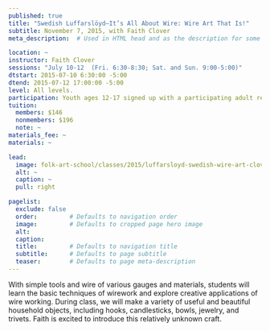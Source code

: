 ```yaml
---
published: true
title: "Swedish Luffarslöyd—It’s All About Wire: Wire Art That Is!"
subtitle: November 7, 2015, with Faith Clover 
meta_description:  # Used in HTML head and as the description for some search engines

location: ~
instructor: Faith Clover 
sessions: "July 10-12  (Fri. 6:30-8:30; Sat. and Sun. 9:00-5:00)"
dtstart: 2015-07-10 6:30:00 -5:00
dtend: 2015-07-12 17:00:00 -5:00
level: All levels.  
participation: Youth ages 12-17 signed up with a participating adult receive a 25% discount. 
tuition:
  members: $146
  nonmembers: $196
  note: ~
materials_fee: ~
materials: ~ 

lead:
  image: folk-art-school/classes/2015/luffarsloyd-swedish-wire-art-clover.jpg
  alt: ~
  caption: ~
  pull: right

pagelist:
  exclude: false
  order:         # Defaults to navigation order  
  image:         # Defaults to cropped page hero image
  alt:
  caption:
  title:         # Defaults to navigation title
  subtitle:      # Defaults to page subtitle
  teaser:        # Defaults to page meta-description 
---
```

With simple tools and wire of various gauges and materials, students will learn the basic techniques of wirework and explore creative applications of wire working. During class, we will make a variety of useful and beautiful household objects, including hooks, candlesticks, bowls, jewelry, and trivets. Faith is excited to introduce this relatively unknown craft.